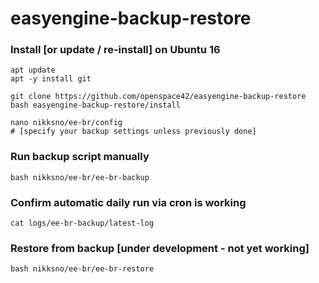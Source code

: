 # easyengine-backup-restore

### Install [or update / re-install] on Ubuntu 16

```
apt update
apt -y install git
```
```
git clone https://github.com/openspace42/easyengine-backup-restore
bash easyengine-backup-restore/install
```
```
nano nikksno/ee-br/config
# [specify your backup settings unless previously done]
```

### Run backup script manually

```
bash nikksno/ee-br/ee-br-backup
```

### Confirm automatic daily run via cron is working

```
cat logs/ee-br-backup/latest-log
```

### Restore from backup [under development - not yet working]

```
bash nikksno/ee-br/ee-br-restore
```
